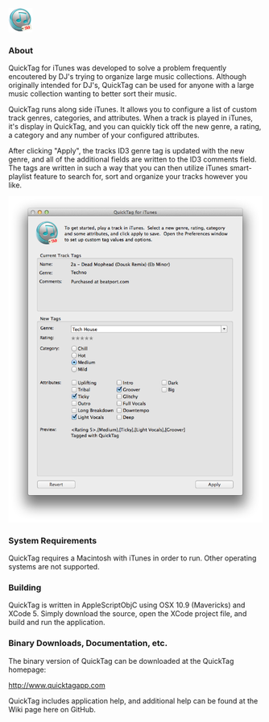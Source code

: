 ![QuickTag](/Images/icon.png)

### About
QuickTag for iTunes was developed to solve a problem frequently encoutered by DJ's trying to organize large music collections.  Although originally intended for DJ's, QuickTag can be used for anyone with a large music collection wanting to better sort their music.

QuickTag runs along side iTunes.  It allows you to configure a list of custom track genres, categories, and attributes.  When a track is played in iTunes, it's display in QuickTag, and you can quickly tick off the new genre, a rating, a category and any number of your configured attributes.  

After clicking "Apply", the tracks ID3 genre tag is updated with the new genre, and all of the additional fields are written to the ID3 comments field.  The tags are written in such a way that you can then utilize iTunes smart-playlist feature to search for, sort and organize your tracks however you like.

![Alt text](/Images/mainwindow_full.png "QuickTag Main Window")

### System Requirements
QuickTag requires a Macintosh with iTunes in order to run.  Other operating systems are not supported.

### Building
QuickTag is written in AppleScriptObjC using OSX 10.9 (Mavericks) and XCode 5. Simply download the source, open the XCode project file, and build and run the application.

### Binary Downloads, Documentation, etc.
The binary version of QuickTag can be downloaded at the QuickTag homepage:

http://www.quicktagapp.com

QuickTag includes application help, and additional help can be found at the Wiki page here on GitHub.
